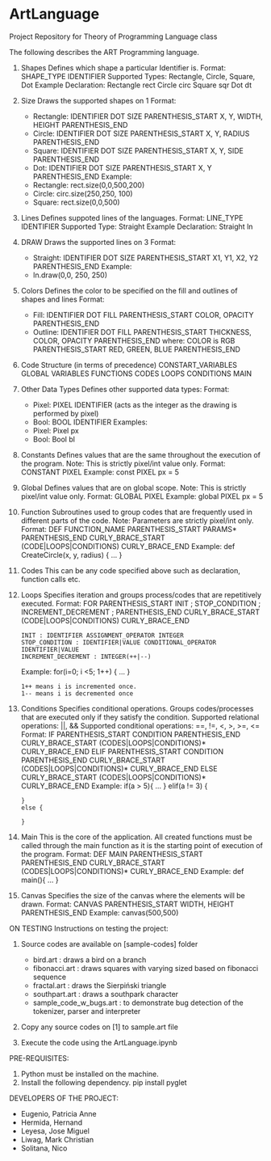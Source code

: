 # ArtLanguage
Project Repository for Theory of Programming Language class

The following describes the ART Programming language.

1. Shapes
  Defines which shape a particular Identifier is.
  Format: SHAPE_TYPE IDENTIFIER
  Supported Types: Rectangle, Circle, Square, Dot
  Example Declaration: 
    Rectangle rect
    Circle circ
    Square sqr
    Dot dt

2. Size
  Draws the supported shapes on 1
  Format:
    - Rectangle: IDENTIFIER DOT SIZE PARENTHESIS_START X, Y, WIDTH, HEIGHT PARENTHESIS_END
    - Circle: IDENTIFIER DOT SIZE PARENTHESIS_START X, Y, RADIUS PARENTHESIS_END
    - Square: IDENTIFIER DOT SIZE PARENTHESIS_START X, Y, SIDE PARENTHESIS_END
    - Dot: IDENTIFIER DOT SIZE PARENTHESIS_START X, Y PARENTHESIS_END
  Example:
    - Rectangle: rect.size(0,0,500,200)
    - Circle: circ.size(250,250, 100)
    - Square: rect.size(0,0,500)

3. Lines
  Defines suppoted lines of the languages.
  Format: LINE_TYPE IDENTIFIER
  Supported Type: Straight
  Example Declaration:
    Straight ln

4. DRAW
  Draws the supported lines on 3
  Format:
   - Straight: IDENTIFIER DOT SIZE PARENTHESIS_START X1, Y1, X2, Y2 PARENTHESIS_END
  Example:
   - ln.draw(0,0, 250, 250)

5. Colors
  Defines the color to be specified on the fill and outlines of shapes and lines
  Format: 
    - Fill: IDENTIFIER DOT FILL PARENTHESIS_START COLOR, OPACITY PARENTHESIS_END
    - Outline: IDENTIFIER DOT FILL PARENTHESIS_START THICKNESS, COLOR, OPACITY PARENTHESIS_END
      where: COLOR is RGB PARENTHESIS_START RED, GREEN, BLUE PARENTHESIS_END

6. Code Structure (in terms of precedence)
   CONSTART_VARIABLES
   GLOBAL VARIABLES
   FUNCTIONS
      CODES
      LOOPS
      CONDITIONS
   MAIN

7. Other Data Types
   Defines other supported data types:
   Format: 
    - Pixel: PIXEL IDENTIFIER (acts as the integer as the drawing is performed by pixel)
    - Bool: BOOL IDENTIFIER
   Examples:
    - Pixel: Pixel px
    - Bool: Bool bl

8. Constants
   Defines values that are the same throughout the execution of the program.
   Note: This is strictly pixel/int value only.
   Format: CONSTANT PIXEL 
   Example:
     const PIXEL px = 5
     
8. Global
   Defines values that are on global scope.
   Note: This is strictly pixel/int value only.
   Format: GLOBAL PIXEL 
   Example:
     global PIXEL px = 5

9. Function
   Subroutines used to group codes that are frequently used in different parts of the code.
   Note: Parameters are strictly pixel/int only.
   Format: 
        DEF FUNCTION_NAME PARENTHESIS_START PARAMS* PARENTHESIS_END 
        CURLY_BRACE_START
            (CODE|LOOPS|CONDITIONS)
        CURLY_BRACE_END
   Example:
        def CreateCircle(x, y, radius)
        {
            ...
        }

10. Codes
    This can be any code specified above such as declaration, function calls etc.

11. Loops
    Specifies iteration and groups process/codes that are repetitively executed.
    Format: 
        FOR PARENTHESIS_START INIT ; STOP_CONDITION ; INCREMENT_DECREMENT ; PARENTHESIS_END
        CURLY_BRACE_START
            (CODE|LOOPS|CONDITIONS)
        CURLY_BRACE_END

        INIT : IDENTIFIER ASSIGNMENT_OPERATOR INTEGER
        STOP_CONDITION : IDENTIFIER|VALUE CONDITIONAL_OPERATOR IDENTIFIER|VALUE
        INCREMENT_DECREMENT : INTEGER(++|--)
    Example:
        for(i=0; i <5; 1++)
        {
            ...
        }

        1++ means i is incremented once.
        1-- means i is decremented once

12. Conditions
    Specifies conditional operations. Groups codes/processes that are executed only if they satisfy the condition.
    Supported relational operations: ||, &&
    Supported conditional operations: ==, !=, <, >, >=, <=
    Format:
        IF PARENTHESIS_START CONDITION PARENTHESIS_END 
        CURLY_BRACE_START
            (CODES|LOOPS|CONDITIONS)*
        CURLY_BRACE_END
        ELIF PARENTHESIS_START CONDITION PARENTHESIS_END 
        CURLY_BRACE_START
            (CODES|LOOPS|CONDITIONS)*
        CURLY_BRACE_END
        ELSE
        CURLY_BRACE_START
            (CODES|LOOPS|CONDITIONS)*
        CURLY_BRACE_END
    Example:
        if(a > 5){
            ...
        }
        elif(a != 3) {

        } 
        else {

        }

10. Main
    This is the core of the application. All created functions must be called through the main function as it is the starting point of execution of the program.
    Format: 
        DEF MAIN PARENTHESIS_START PARENTHESIS_END
        CURLY_BRACE_START
            (CODES|LOOPS|CONDITIONS)*
        CURLY_BRACE_END
    Example:
        def main(){
            ...
        }

11. Canvas
    Specifies the size of the canvas where the elements will be drawn.
    Format: CANVAS PARENTHESIS_START WIDTH, HEIGHT PARENTHESIS_END
    Example:
        canvas(500,500)

ON TESTING
Instructions on testing the project:
1. Source codes are available on [sample-codes] folder
   - bird.art : draws a bird on a branch
   - fibonacci.art : draws squares with varying sized based on fibonacci sequence
   - fractal.art : draws the Sierpiński triangle
   - southpart.art : draws a southpark character
   - sample_code_w_bugs.art : to demonstrate bug detection of the tokenizer, parser and interpreter

2. Copy any source codes on [1] to sample.art file
3. Execute the code using the ArtLanguage.ipynb

PRE-REQUISITES:
1. Python must be installed on the machine.
2. Install the following dependency.
   pip install pyglet

DEVELOPERS OF THE PROJECT:
- Eugenio, Patricia Anne
- Hermida, Hernand
- Leyesa, Jose Miguel
- Liwag, Mark Christian
- Solitana, Nico